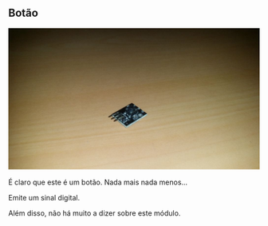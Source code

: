 ## Botão

![alt text](img/1.jpg)

É claro que este é um botão. Nada mais nada menos...

Emite um sinal digital.

Além disso, não há muito a dizer sobre este módulo.